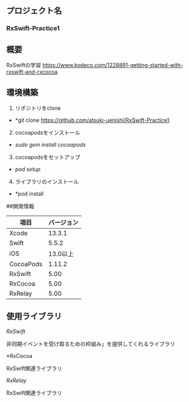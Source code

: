 ## プロジェクト名
### RxSwift-Practice1

## 概要
RxSwiftの学習
https://www.kodeco.com/1228891-getting-started-with-rxswift-and-rxcocoa

## 環境構築
1. リポジトリをclone 

- *git clone https://github.com/atsuki-uenishi/RxSwift-Practice1

2. cocoapodsをインストール 

- *sudo gem install cocoapods*

3. cocoapodsをセットアップ

- *pod setup*

4. ライブラリのインストール

- *pod install

##開発情報

| 項目 | バージョン |
| ---- | ---- |
| Xcode | 13.3.1 |
| Swift | 5.5.2 |
| iOS | 13.0以上 |
| CocoaPods | 1.11.2 |
| RxSwift | 5.00 |
| RxCocoa | 5.00 |
| RxRelay | 5.00 |

## 使用ライブラリ
*RxSwift*

非同期イベントを受け取るための枠組み」を提供してくれるライブラリ

*RxCocoa

RxSwift関連ライブラリ

*RxRelay*

RxSwift関連ライブラリ
